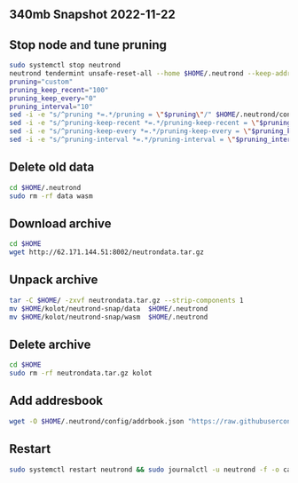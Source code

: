 ## 340mb Snapshot 2022-11-22

## Stop node and tune pruning
```bash
sudo systemctl stop neutrond
neutrond tendermint unsafe-reset-all --home $HOME/.neutrond --keep-addr-book
pruning="custom"
pruning_keep_recent="100"
pruning_keep_every="0"
pruning_interval="10"
sed -i -e "s/^pruning *=.*/pruning = \"$pruning\"/" $HOME/.neutrond/config/app.toml
sed -i -e "s/^pruning-keep-recent *=.*/pruning-keep-recent = \"$pruning_keep_recent\"/" $HOME/.neutrond/config/app.toml
sed -i -e "s/^pruning-keep-every *=.*/pruning-keep-every = \"$pruning_keep_every\"/" $HOME/.neutrond/config/app.toml
sed -i -e "s/^pruning-interval *=.*/pruning-interval = \"$pruning_interval\"/" $HOME/.neutrond/config/app.toml
```
## Delete old data

```bash
cd $HOME/.neutrond
sudo rm -rf data wasm
```

## Download archive

```bash
cd $HOME
wget http://62.171.144.51:8002/neutrondata.tar.gz
```

## Unpack archive

```bash
tar -C $HOME/ -zxvf neutrondata.tar.gz --strip-components 1
mv $HOME/kolot/neutrond-snap/data  $HOME/.neutrond
mv $HOME/kolot/neutrond-snap/wasm  $HOME/.neutrond
```

## Delete archive

```bash
cd $HOME
sudo rm -rf neutrondata.tar.gz kolot
```
## Add addresbook

```bash
wget -O $HOME/.neutrond/config/addrbook.json "https://raw.githubusercontent.com/Kolot86/Snapshots-StateSync/main/Neutron/addrbook.json"
```

## Restart 

```bash
sudo systemctl restart neutrond && sudo journalctl -u neutrond -f -o cat
```

